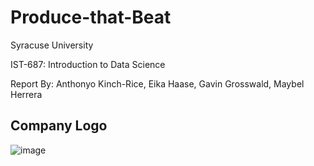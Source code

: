# Produce-that-Beat
Syracuse University

IST-687: Introduction to Data Science

Report By: Anthonyo Kinch-Rice, Eika Haase, Gavin Grosswald, Maybel Herrera


## Company Logo

![image](https://github.com/ggrosswald/Produce-that-Beat/assets/150206089/a9dbd4ce-6f4c-4318-bb2e-cba9bf4a8499)
